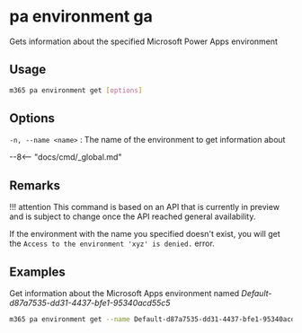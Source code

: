 # pa environment ga

Gets information about the specified Microsoft Power Apps environment

## Usage

```sh
m365 pa environment get [options]
```

## Options

`-n, --name <name>`
: The name of the environment to get information about

--8<-- "docs/cmd/_global.md"

## Remarks

!!! attention
    This command is based on an API that is currently in preview and is subject to change once the API reached general availability.

If the environment with the name you specified doesn't exist, you will get the `Access to the environment 'xyz' is denied.` error.

## Examples

Get information about the Microsoft Apps environment named _Default-d87a7535-dd31-4437-bfe1-95340acd55c5_

```sh
m365 pa environment get --name Default-d87a7535-dd31-4437-bfe1-95340acd55c5
```
